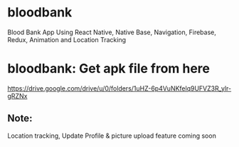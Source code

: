 # bloodbank
 Blood Bank App Using React Native, Native Base, Navigation, Firebase, Redux, Animation and Location Tracking

# bloodbank: Get apk file from here
https://drive.google.com/drive/u/0/folders/1uHZ-6p4VuNKfelq9UFVZ3R_ylr-gRZNx

## Note:
Location tracking, Update Profile & picture upload feature coming soon
